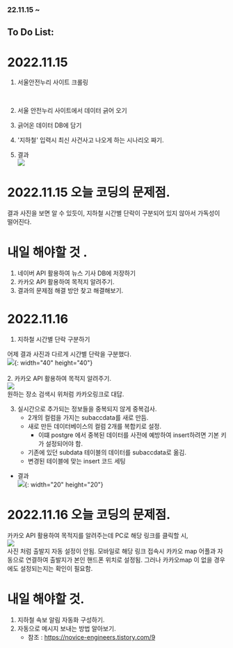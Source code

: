 ### 22.11.15 ~ 
## To Do List:
# 2022.11.15


1. 서울안전누리 사이트 크롤링
<br>

2. 서울 안전누리 사이트에서 데이터 긁어 오기


3. 긁어온 데이터 DB에 담기


4. '지하철' 입력시 최신 사건사고 나오게 하는 시나리오 짜기.

5. 결과 <br/>
![](2022-11-16-10-31-43.png)

# 2022.11.15 오늘 코딩의 문제점.
결과 사진을 보면 알 수 있듯이, 지하철 시간별 단락이 구분되어 있지 않아서 가독성이 떨어진다.


# 내일 해야할 것 .
1. 네이버 API 활용하여 뉴스 기사 DB에 저장하기
2. 카카오 API 활용하여 목적지 알려주기.
3. 결과의 문제점 해결 방안 찾고 해결해보기.


# 2022.11.16

1.  지하철 시간별 단락 구분하기

어제 결과 사진과 다르게 시간별 단락을 구분했다. <br/>
![](2022-11-16-14-49-20.png){: width="40" height="40"}
<br/><br/>
2. 카카오 API 활용하여 목적지 알려주기. <br/>
![](2022-11-16-15-00-58.png)
<br/>원하는 장소 검색시 위처럼 카카오링크로 대답.

3. 실시간으로 추가되는 정보들을 중복되지 않게 중복검사.
    - 2개의 컬럼을 가지는 subaccdata를 새로 만듬.
    - 새로 만든 데이터베이스의 컬럼 2개를 복합키로 설정.
        + 이떄 postgre 에서 중복된 데이터를 사전에 예방하여 insert하려면 기본 키가 설정되어야 함.
    - 기존에 있던 subdata 테이블의 데이터를 subaccdata로 옮김.
    - 변경된 테이블에 맞는 insert 코드 세팅
- 결과 <br/>
![](2022-11-16-16-22-52.png){: width="20" height="20"}
# 2022.11.16 오늘 코딩의 문제점.
카카오 API 활용하여 목적지를 알려주는데 PC로 해당 링크를 클릭할 시, <br/> ![](2022-11-16-15-01-33.png)  <br/>사진 처럼 출발지 자동 설정이 안됨.
모바일로 해당 링크 접속시 카카오 map 어플과 자동으로 연결하여 출발지가 본인 핸드폰 위치로 설정됨. 그러나 카카오map 이 없을 경우에도 설정되는지는 확인이 필요함.
# 내일 해야할 것.
1. 지하철 속보 알림 자동화 구성하기.
2. 자동으로 메시지 보내는 방법 알아보기.
    - 참조 : https://novice-engineers.tistory.com/9
